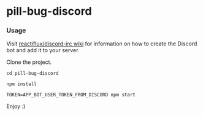 # pill-bug-discord

### Usage
Visit [reactiflux/discord-irc wiki](https://github.com/reactiflux/discord-irc/wiki/Creating-a-discord-bot-&-getting-a-token) for information on how to create the Discord bot and add it to your server.

Clone the project.

```
cd pill-bug-discord
```

```
npm install
```

```
TOKEN=APP_BOT_USER_TOKEN_FROM_DISCORD npm start
```

Enjoy :)
